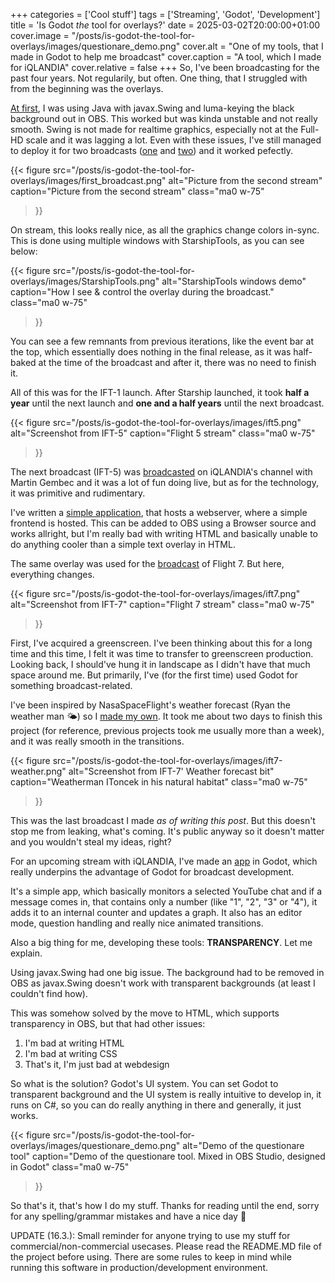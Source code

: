 +++
categories = ['Cool stuff']
tags = ['Streaming', 'Godot', 'Development']
title = 'Is Godot *the* tool for overlays?'
date = 2025-03-02T20:00:00+01:00
cover.image = "/posts/is-godot-the-tool-for-overlays/images/questionare_demo.png"
cover.alt = "One of my tools, that I made in Godot to help me broadcast"
cover.caption = "A tool, which I made for iQLANDIA"
cover.relative = false 
+++
So, I've been broadcasting for the past four years. Not regularily, but often. One thing, that I struggled with from the beginning was the overlays. 

[At first](https://github.com/MadeByIToncek/StarshipTools), I was using Java with javax.Swing and luma-keying the black background out in OBS. This worked but was kinda unstable and not really smooth. Swing is not made for realtime graphics, especially not at the Full-HD scale and it was lagging a lot. Even with these issues, I've still managed to deploy it for two broadcasts ([one](https://www.youtube.com/live/n0tpj6mC9RQ) and [two](https://youtu.be/4wju-RMFVp8)) and it worked pefectly.

{{< figure
  src="/posts/is-godot-the-tool-for-overlays/images/first_broadcast.png"
  alt="Picture from the second stream"
  caption="Picture from the second stream"
  class="ma0 w-75"
>}}

On stream, this looks really nice, as all the graphics change colors in-sync. This is done using multiple windows with StarshipTools, as you can see below:

{{< figure
  src="/posts/is-godot-the-tool-for-overlays/images/StarshipTools.png"
  alt="StarshipTools windows demo"
  caption="How I see & control the overlay during the broadcast."
  class="ma0 w-75"
>}}

You can see a few remnants from previous iterations, like the event bar at the top, which essentially does nothing in the final release, as it was half-baked at the time of the broadcast and after it, there was no need to finish it.

All of this was for the IFT-1 launch. After Starship launched, it took **half a year** until the next launch and **one and a half years** until the next broadcast.

{{< figure
  src="/posts/is-godot-the-tool-for-overlays/images/ift5.png"
  alt="Screenshot from IFT-5"
  caption="Flight 5 stream"
  class="ma0 w-75"
>}}

The next broadcast (IFT-5) was [broadcasted](https://youtube.com/live/4G-j2qggqjg) on iQLANDIA's channel with Martin Gembec and it was a lot of fun doing live, but as for the technology, it was primitive and rudimentary. 

I've written a [simple application](https://github.com/MadeByIToncek/StarshipOverlay), that hosts a webserver, where a simple frontend is hosted. This can be added to OBS using a Browser source and works allright, but I'm really bad with writing HTML and basically unable to do anything cooler than a simple text overlay in HTML.

The same overlay was used for the [broadcast](https://youtube.com/live/KUJS9QQEoJQ?feature=share) of Flight 7. But here, everything changes.

{{< figure
  src="/posts/is-godot-the-tool-for-overlays/images/ift7.png"
  alt="Screenshot from IFT-7"
  caption="Flight 7 stream"
  class="ma0 w-75"
>}}

First, I've acquired a greenscreen. I've been thinking about this for a long time and this time, I felt it was time to transfer to greenscreen production. Looking back, I should've hung it in landscape as I didn't have that much space around me. But primarily, I've (for the first time) used Godot for something broadcast-related.

I've been inspired by NasaSpaceFlight's weather forecast (Ryan the weather man 🌤) so I [made my own](https://github.com/MadeByIToncek/weather_station). It took me about two days to finish this project (for reference, previous projects took me usually more than a week), and it was really smooth in the transitions.

{{< figure
  src="/posts/is-godot-the-tool-for-overlays/images/ift7-weather.png"
  alt="Screenshot from IFT-7' Weather forecast bit"
  caption="Weatherman IToncek in his natural habitat"
  class="ma0 w-75"
>}}

This was the last broadcast I made *as of writing this post*. But this doesn't stop me from leaking, what's coming. It's public anyway so it doesn't matter and you wouldn't steal my ideas, right?

For an upcoming stream with iQLANDIA, I've made an [app](https://github.com/MadeByIToncek/iQL-Questionare) in Godot, which really underpins the advantage of Godot for broadcast development.

It's a simple app, which basically monitors a selected YouTube chat and if a message comes in, that contains only a number (like "1", "2", "3" or "4"), it adds it to an internal counter and updates a graph. It also has an editor mode, question handling and really nice animated transitions. 

Also a big thing for me, developing these tools: **TRANSPARENCY**. Let me explain.

Using javax.Swing had one big issue. The background had to be removed in OBS as javax.Swing doesn't work with transparent backgrounds (at least I couldn't find how). 

This was somehow solved by the move to HTML, which supports transparency in OBS, but that had other issues:
1. I'm bad at writing HTML
2. I'm bad at writing CSS
3. That's it, I'm just bad at webdesign

So what is the solution? Godot's UI system. You can set Godot to transparent background and the UI system is really intuitive to develop in, it runs on C#, so you can do really anything in there and generally, it just works.

{{< figure
  src="/posts/is-godot-the-tool-for-overlays/images/questionare_demo.png"
  alt="Demo of the questionare tool"
  caption="Demo of the questionare tool. Mixed in OBS Studio, designed in Godot"
  class="ma0 w-75"
>}}

So that's it, that's how I do my stuff. Thanks for reading until the end, sorry for any spelling/grammar mistakes and have a nice day 👋

UPDATE (16.3.): Small reminder for anyone trying to use my stuff for commercial/non-commercial usecases. Please read the README.MD file of the project before using. There are some rules to keep in mind while running this software in production/development environment. 